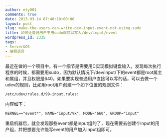 ```yaml
---
author: ety001
comments: true
date: 2013-03-14 07:40:10+00:00
layout: post
slug: make-the-users-can-write-dev-input-event-not-using-sudo
title: 如何让普通用户不用sudo就可以写入/dev/input/event
wordpress_id: 2335
tags:
- Server&OS
- 编程语言
---
```


最近在做的一个项目中，有一个细节是需要用C实现模拟键盘输入，发现每次执行程序的时候，都需要用sudo，因为默认情况下/dev/input/下的event都是root属主和属组，并且权限是640。如果要实现普通用户直接可以写的话，可以去做一个udev的规则，比如用root用户创建一个如下位置的规则文件：

    /etc/udev/rules.d/99-input.rules:

内容如下：

    KERNEL=="event*", NAME="input/%k", MODE="660", GROUP="input"

重启机器后，就会发现那些event都是input组的了，现在需要去创建个input的用户组，并把想要允许能写event的用户加入input组即可。
